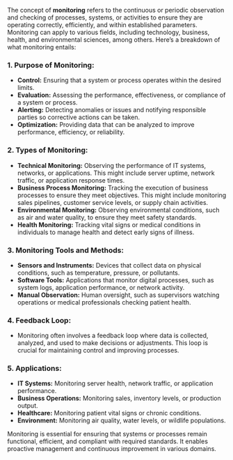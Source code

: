 The concept of **monitoring** refers to the continuous or periodic observation and checking of processes, systems, or activities to ensure they are operating correctly, efficiently, and within established parameters. Monitoring can apply to various fields, including technology, business, health, and environmental sciences, among others. Here’s a breakdown of what monitoring entails:

### 1. **Purpose of Monitoring:**
   - **Control:** Ensuring that a system or process operates within the desired limits.
   - **Evaluation:** Assessing the performance, effectiveness, or compliance of a system or process.
   - **Alerting:** Detecting anomalies or issues and notifying responsible parties so corrective actions can be taken.
   - **Optimization:** Providing data that can be analyzed to improve performance, efficiency, or reliability.

### 2. **Types of Monitoring:**
   - **Technical Monitoring:** Observing the performance of IT systems, networks, or applications. This might include server uptime, network traffic, or application response times.
   - **Business Process Monitoring:** Tracking the execution of business processes to ensure they meet objectives. This might include monitoring sales pipelines, customer service levels, or supply chain activities.
   - **Environmental Monitoring:** Observing environmental conditions, such as air and water quality, to ensure they meet safety standards.
   - **Health Monitoring:** Tracking vital signs or medical conditions in individuals to manage health and detect early signs of illness.

### 3. **Monitoring Tools and Methods:**
   - **Sensors and Instruments:** Devices that collect data on physical conditions, such as temperature, pressure, or pollutants.
   - **Software Tools:** Applications that monitor digital processes, such as system logs, application performance, or network activity.
   - **Manual Observation:** Human oversight, such as supervisors watching operations or medical professionals checking patient health.

### 4. **Feedback Loop:**
   - Monitoring often involves a feedback loop where data is collected, analyzed, and used to make decisions or adjustments. This loop is crucial for maintaining control and improving processes.

### 5. **Applications:**
   - **IT Systems:** Monitoring server health, network traffic, or application performance.
   - **Business Operations:** Monitoring sales, inventory levels, or production output.
   - **Healthcare:** Monitoring patient vital signs or chronic conditions.
   - **Environment:** Monitoring air quality, water levels, or wildlife populations.

Monitoring is essential for ensuring that systems or processes remain functional, efficient, and compliant with required standards. It enables proactive management and continuous improvement in various domains.